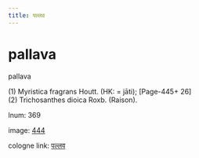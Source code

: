 ```yaml
---
title: पल्लव
---
```


# pallava

pallava  <div n="P" />(1) Myristica fragrans Houtt. (HK: = jāti); [Page-445+ 26] <div n="P" />(2) Trichosanthes dioica Roxb. (Raison).

lnum: 369

image: [444](https://www.sanskrit-lexicon.uni-koeln.de/scans/csl-apidev/servepdf.php?dict=snp&page=444)

cologne link: [पल्लव](https://sanskrit-lexicon.uni-koeln.de/scans/csl-apidev/getword.php?dict=snp&key=पल्लव)

